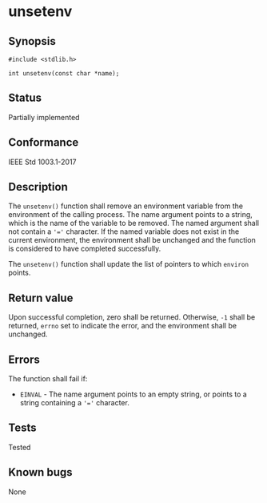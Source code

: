 # unsetenv

## Synopsis

`#include <stdlib.h>`

`int unsetenv(const char *name);`

## Status

Partially implemented

## Conformance

IEEE Std 1003.1-2017

## Description

The `unsetenv()` function shall remove an environment variable from the environment of the calling process. The name
argument points to a string, which is the name of the variable to be removed. The named argument shall not contain
a `'='` character. If the named variable does not exist in the current environment, the environment shall be
unchanged and the function is considered to have completed successfully.

The `unsetenv()` function shall update the list of pointers to which `environ` points.

## Return value

Upon successful completion, zero shall be returned. Otherwise, `-1` shall be returned, `errno` set to indicate the
error, and the environment shall be unchanged.

## Errors

The function shall fail if:

* `EINVAL` - The name argument points to an empty string, or points to a string containing a `'='` character.

## Tests

Tested

## Known bugs

None
